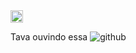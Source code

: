 <img alt="hey blob" src="https://user-images.githubusercontent.com/42525687/206569400-6012034e-bced-44e2-9f99-e54aa36d6bc1.gif" width="20" />



Tava ouvindo essa
<img  alt="github" height="auto" src="https://dnc331.pythonanywhere.com/lastfm?username=oieusouodan"/>

<!--
**ddevdan/ddevdan** is a ✨ _special_ ✨ repository because its `README.md` (this file) appears on your GitHub profile.

Here are some ideas to get you started:

- 🔭 I’m currently working on ...
- 🌱 I’m currently learning ...
- 👯 I’m looking to collaborate on ...
- 🤔 I’m looking for help with ...
- 💬 Ask me about ...
- 📫 How to reach me: ...
- 😄 Pronouns: ...
- ⚡ Fun fact: ...
-->


<!-- - - - - - - - -  -->


<!-- <div display = "flex" style="margin-top: 20px" width = "100%"> -->
<!-- 
<img alt="coding"  height= "170rem" style="margin-right: 10px" src="https://github-readme-stats.vercel.app/api/top-langs/?username=ddevdan&theme=react&layout=compact&count_private=true&langs_count=10"/>

<img  alt="github" height= "170rem" src="https://github-readme-stats.vercel.app/api?username=ddevdan&show_icons=true&theme=react&count_private=true&include_all_commits=true"/>
 -->
 
 

 
<!-- </div> -->
